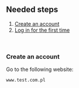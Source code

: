 
## Needed steps
1. [Create an account](#create-an-account)
1. [Log in for the first time](#log-in-for-the-first-time)

<br>

### Create an account

Go to the following website: 

``www.test.com.pl``
